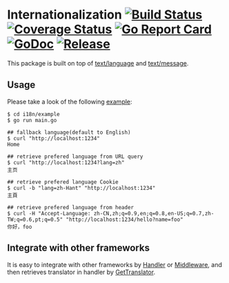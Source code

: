 # Internationalization [![Build Status](https://travis-ci.org/clevergo/i18n.svg?branch=master)](https://travis-ci.org/clevergo/i18n) [![Coverage Status](https://coveralls.io/repos/github/clevergo/i18n/badge.svg?branch=master)](https://coveralls.io/github/clevergo/i18n?branch=master) [![Go Report Card](https://goreportcard.com/badge/github.com/clevergo/i18n)](https://goreportcard.com/report/github.com/clevergo/i18n) [![GoDoc](https://img.shields.io/badge/godoc-reference-blue)](https://pkg.go.dev/github.com/clevergo/i18n) [![Release](https://img.shields.io/github/release/clevergo/i18n.svg?style=flat-square)](https://github.com/clevergo/i18n/releases)

This package is built on top of [text/language](https://pkg.go.dev/golang.org/x/text/language) and [text/message](https://pkg.go.dev/golang.org/x/text/message).

## Usage

Please take a look of the following [example](example):

```shell
$ cd i18n/example
$ go run main.go
```

```
## fallback language(default to English)
$ curl "http://localhost:1234"
Home

## retrieve prefered language from URL query
$ curl "http://localhost:1234?lang=zh"
主页

## retrieve prefered language Cookie
$ curl -b "lang=zh-Hant" "http://localhost:1234"
主頁

## retrieve prefered language from header
$ curl -H "Accept-Language: zh-CN,zh;q=0.9,en;q=0.8,en-US;q=0.7,zh-TW;q=0.6,pt;q=0.5" "http://localhost:1234/hello?name=foo"
你好，foo
```

## Integrate with other frameworks

It is easy to integrate with other frameworks by [Handler](https://pkg.go.dev/github.com/clevergo/i18n#Handler) or [Middleware](https://pkg.go.dev/github.com/clevergo/i18n#Middleware), and then retrieves translator in handler by [GetTranslator](https://pkg.go.dev/github.com/clevergo/i18n#GetTranslator).
